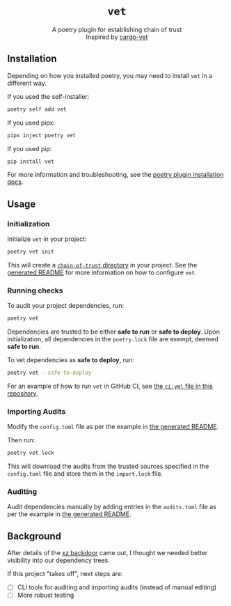 <div align="center">

# `vet`

A poetry plugin for establishing chain of trust  
Inspired by [cargo-vet](https://github.com/mozilla/cargo-vet)

</div>

## Installation

Depending on how you installed poetry, you may need to install `vet` in a different way.

If you used the self-installer:
    
```bash
poetry self add vet
```

If you used pipx:

```bash
pipx inject poetry vet
```

If you used pip:

```bash
pip install vet
```

For more information and troubleshooting, see the [poetry plugin installation docs](https://python-poetry.org/docs/plugins/#using-plugins).

## Usage

### Initialization

Initialize `vet` in your project:

```bash
poetry vet init
```

This will create a [`chain-of-trust` directory](chain-of-trust/) in your project.
See the [generated README](chain-of-trust/README.md) for more information on how to configure `vet`.


### Running checks

To audit your project dependencies, run:

```bash
poetry vet
```

Dependencies are trusted to be either **safe to run** or **safe to deploy**. 
Upon initialization, all dependencies in the `poetry.lock` file are exempt, deemed **safe to run**.

To vet dependencies as **safe to deploy**, run:

```bash
poetry vet --safe-to-deploy
```

For an example of how to run `vet` in GitHub CI, see [the `ci.yml` file in this repository](https://github.com/irgolic/vet/blob/main/.github/workflows/ci.yml#L15).

### Importing Audits

Modify the `config.toml` file as per the example in [the generated README](chain-of-trust/README.md#imports).

Then run:

```bash
poetry vet lock
```

This will download the audits from the trusted sources specified in the `config.toml` file and store them in the `import.lock` file.

### Auditing

Audit dependencies manually by adding entries in the `audits.toml` file as per the example in [the generated README](chain-of-trust/README.md#audit-file-auditstoml).

## Background

After details of the [xz backdoor](https://boehs.org/node/everything-i-know-about-the-xz-backdoor) came out, 
I thought we needed better visibility into our dependency trees.

If this project "takes off", next steps are:
- [ ] CLI tools for auditing and importing audits (instead of manual editing)
- [ ] More robust testing

